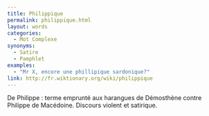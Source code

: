 ```yaml
---
title: Philippique
permalink: philippique.html
layout: words
categories:
  - Mot Complexe
synonyms:
  - Satire
  - Pamphlet
examples:
  - "Mr X, encore une phillipique sardonique?"
link: http://fr.wiktionary.org/wiki/philippique 
---
```


De Philippe : terme emprunté aux harangues de Démosthène contre Philippe de Macédoine. 
Discours violent et satirique.
